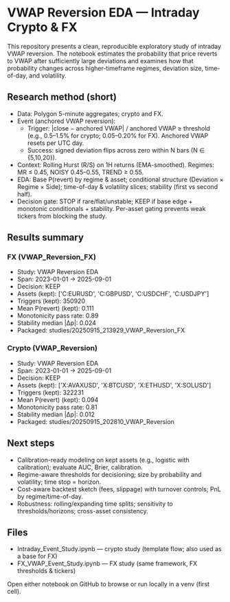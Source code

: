 # VWAP Reversion EDA — Intraday Crypto & FX

This repository presents a clean, reproducible exploratory study of intraday VWAP reversion. The notebook estimates the probability that price reverts to VWAP after sufficiently large deviations and examines how that probability changes across higher-timeframe regimes, deviation size, time-of-day, and volatility.

## Research method (short)
- Data: Polygon 5-minute aggregates; crypto and FX.
- Event (anchored VWAP reversion):
  - Trigger: |close − anchored VWAP| / anchored VWAP ≥ threshold (e.g., 0.5–1.5% for crypto; 0.05–0.20% for FX). Anchored VWAP resets per UTC day.
  - Success: signed deviation flips across zero within N bars (N ∈ {5,10,20}).
- Context: Rolling Hurst (R/S) on 1H returns (EMA-smoothed). Regimes: MR ≤ 0.45, NOISY 0.45–0.55, TREND ≥ 0.55.
- EDA: Base P(revert) by regime & asset; conditional structure (Deviation × Regime × Side); time-of-day & volatility slices; stability (first vs second half).
- Decision gate: STOP if rare/flat/unstable; KEEP if base edge + monotonic conditionals + stability. Per-asset gating prevents weak tickers from blocking the study.

## Results summary

### FX (VWAP_Reversion_FX)
- Study: VWAP Reversion EDA
- Span: 2023-01-01 → 2025-09-01
- Decision: KEEP
- Assets (kept): ['C:EURUSD', 'C:GBPUSD', 'C:USDCHF', 'C:USDJPY']
- Triggers (kept): 350920
- Mean P(revert) (kept): 0.111
- Monotonicity pass rate: 0.89
- Stability median |Δp|: 0.024
- Packaged: studies/20250915_213929_VWAP_Reversion_FX

### Crypto (VWAP_Reversion)
- Study: VWAP Reversion EDA
- Span: 2023-01-01 → 2025-09-01
- Decision: KEEP
- Assets (kept): ['X:AVAXUSD', 'X:BTCUSD', 'X:ETHUSD', 'X:SOLUSD']
- Triggers (kept): 322231
- Mean P(revert) (kept): 0.094
- Monotonicity pass rate: 0.81
- Stability median |Δp|: 0.012
- Packaged: studies/20250915_202810_VWAP_Reversion

## Next steps
- Calibration-ready modeling on kept assets (e.g., logistic with calibration); evaluate AUC, Brier, calibration.
- Regime-aware thresholds for decisioning; size by probability and volatility; time stop = horizon.
- Cost-aware backtest sketch (fees, slippage) with turnover controls; PnL by regime/time-of-day.
- Robustness: rolling/expanding time splits; sensitivity to thresholds/horizons; cross-asset consistency.

## Files
- Intraday_Event_Study.ipynb — crypto study (template flow; also used as a base for FX)
- FX_VWAP_Event_Study.ipynb — FX study (same framework, FX thresholds & tickers)

Open either notebook on GitHub to browse or run locally in a venv (first cell).
